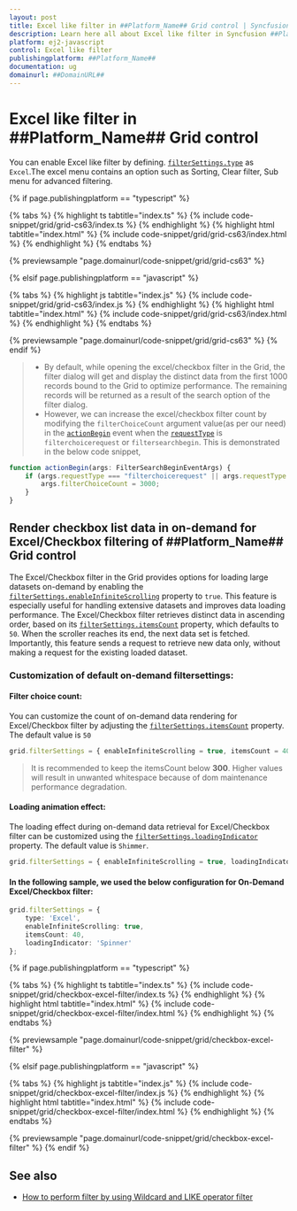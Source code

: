 ```yaml
---
layout: post
title: Excel like filter in ##Platform_Name## Grid control | Syncfusion
description: Learn here all about Excel like filter in Syncfusion ##Platform_Name## Grid control of Syncfusion Essential JS 2 and more.
platform: ej2-javascript
control: Excel like filter 
publishingplatform: ##Platform_Name##
documentation: ug
domainurl: ##DomainURL##
---
```


# Excel like filter in ##Platform_Name## Grid control

You can enable Excel like filter by defining. [`filterSettings.type`](../../api/grid/filterSettings#type) as `Excel`.The excel menu contains an option such as Sorting, Clear filter, Sub menu for advanced filtering.

{% if page.publishingplatform == "typescript" %}

 {% tabs %}
{% highlight ts tabtitle="index.ts" %}
{% include code-snippet/grid/grid-cs63/index.ts %}
{% endhighlight %}
{% highlight html tabtitle="index.html" %}
{% include code-snippet/grid/grid-cs63/index.html %}
{% endhighlight %}
{% endtabs %}
        
{% previewsample "page.domainurl/code-snippet/grid/grid-cs63" %}

{% elsif page.publishingplatform == "javascript" %}

{% tabs %}
{% highlight js tabtitle="index.js" %}
{% include code-snippet/grid/grid-cs63/index.js %}
{% endhighlight %}
{% highlight html tabtitle="index.html" %}
{% include code-snippet/grid/grid-cs63/index.html %}
{% endhighlight %}
{% endtabs %}

{% previewsample "page.domainurl/code-snippet/grid/grid-cs63" %}
{% endif %}

> * By default, while opening the excel/checkbox filter in the Grid, the filter dialog will get and display the distinct data from the first 1000 records bound to the Grid to optimize performance. The remaining records will be returned as a result of the search option of the filter dialog.
> * However, we can increase the excel/checkbox filter count by modifying the `filterChoiceCount` argument value(as per our need) in the [`actionBegin`](../../api/grid/#actionBegin) event when the [`requestType`](../../api/grid/filterEventArgs/#requesttype) is `filterchoicerequest` or `filtersearchbegin`. This is demonstrated in the below code snippet,

```ts
function actionBegin(args: FilterSearchBeginEventArgs) {
    if (args.requestType === "filterchoicerequest" || args.requestType === "filtersearchbegin") {
        args.filterChoiceCount = 3000;
    }
}
```

## Render checkbox list data in on-demand for Excel/Checkbox filtering of ##Platform_Name## Grid control

The Excel/Checkbox filter in the Grid provides options for loading large datasets on-demand by enabling the [`filterSettings.enableInfiniteScrolling`](../../api/grid/filterSettings#enableInfiniteScrolling) property to `true`. This feature is especially useful for handling extensive datasets and improves data loading performance. The Excel/Checkbox filter retrieves distinct data in ascending order, based on its [`filterSettings.itemsCount`](../../api/grid/filterSettings#itemsCount) property, which defaults to `50`. When the scroller reaches its end, the next data set is fetched. Importantly, this feature sends a request to retrieve new data only, without making a request for the existing loaded dataset.

### Customization of default on-demand filtersettings:

#### Filter choice count:

You can customize the count of on-demand data rendering for Excel/Checkbox filter by adjusting the [`filterSettings.itemsCount`](../../api/grid/filterSettings#itemsCount) property. The default value is `50`

```ts
grid.filterSettings = { enableInfiniteScrolling = true, itemsCount = 40 };
```

> It is recommended to keep the itemsCount below **300**. Higher values will result in unwanted whitespace because of dom maintenance performance degradation.

#### Loading animation effect:

The loading effect during on-demand data retrieval for Excel/Checkbox filter can be customized using the [`filterSettings.loadingIndicator`](../../api/grid/filterSettings#loadingIndicator) property. The default value is `Shimmer`.

```ts
grid.filterSettings = { enableInfiniteScrolling = true, loadingIndicator = 'Spinner' };
```

#### In the following sample, we used the below configuration for On-Demand Excel/Checkbox filter:

```ts
grid.filterSettings = {
    type: 'Excel',
    enableInfiniteScrolling: true,
    itemsCount: 40,
    loadingIndicator: 'Spinner'
};
```

{% if page.publishingplatform == "typescript" %}

 {% tabs %}
{% highlight ts tabtitle="index.ts" %}
{% include code-snippet/grid/checkbox-excel-filter/index.ts %}
{% endhighlight %}
{% highlight html tabtitle="index.html" %}
{% include code-snippet/grid/checkbox-excel-filter/index.html %}
{% endhighlight %}
{% endtabs %}

{% previewsample "page.domainurl/code-snippet/grid/checkbox-excel-filter" %}

{% elsif page.publishingplatform == "javascript" %}

{% tabs %}
{% highlight js tabtitle="index.js" %}
{% include code-snippet/grid/checkbox-excel-filter/index.js %}
{% endhighlight %}
{% highlight html tabtitle="index.html" %}
{% include code-snippet/grid/checkbox-excel-filter/index.html %}
{% endhighlight %}
{% endtabs %}

{% previewsample "page.domainurl/code-snippet/grid/checkbox-excel-filter" %}
{% endif %}

## See also

* [How to perform filter by using Wildcard and LIKE operator filter](./filtering/#wildcard-and-like-operator-filter)